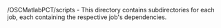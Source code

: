 /OSCMatlabPCT/scripts - This directory contains subdirectories for each job, each containing the respective job's dependencies.
